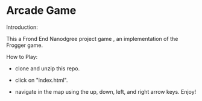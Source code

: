 # Arcade Game

Introduction:

This a Frond End Nanodgree project game , an implementation of the Frogger game. 

How to Play:

- clone and unzip this repo.

- click on "index.html".

- navigate in the map using the up, down, left, and right arrow keys.
Enjoy!
